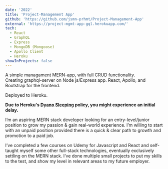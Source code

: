 ```yaml
---
date: '2022'
title: 'Project-Management App'
github: 'https://github.com/jsmn-prhmt/Project-Management-App'
external: 'https://project-mgmt-app-gql.herokuapp.com/'
tech:
  - React
  - GraphQL
  - Express
  - MongoDB (Mongoose)
  - Apollo Client 
  - Heroku
showInProjects: false
---
```


A simple managament MERN-app, with full CRUD functionality.   
Creating graphql-server on Node js/Express app. React, Apollo, and Bootstrap for the frontend.

Deployed to Heroku.     

__Due to Heroku's [Dyano Sleeping](https://devcenter.heroku.com/articles/free-dyno-hours#dyno-sleeping) policy, you might experience an initial delay.__


I’m an aspiring MERN stack developer looking for an entry-level/junior position to grow my passion & gain real-world experience. I’m willing to start with an unpaid position provided there is a quick & clear path to growth and promotion to a paid job.       

I’ve completed a few courses on Udemy for Javascript and React and self-taught myself some other full-stack technologies, eventually exclusively settling on the MERN stack. 
I’ve done multiple small projects to put my skills to the test, and show my level in relevant areas to my future employer. 
